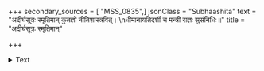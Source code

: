 +++
secondary_sources = [ "MSS_0835",]
jsonClass = "Subhaashita"
text = "अदीर्घसूत्रः स्मृतिमान् कुतज्ञो नीतिशास्त्रवित्।  \nधीमानायतिदर्शी च मन्त्री राज्ञः सुसंनिधिः॥"
title = "अदीर्घसूत्रः स्मृतिमान्"

+++

<details><summary>Text</summary>

अदीर्घसूत्रः स्मृतिमान् कुतज्ञो नीतिशास्त्रवित्।  
धीमानायतिदर्शी च मन्त्री राज्ञः सुसंनिधिः॥
</details>
